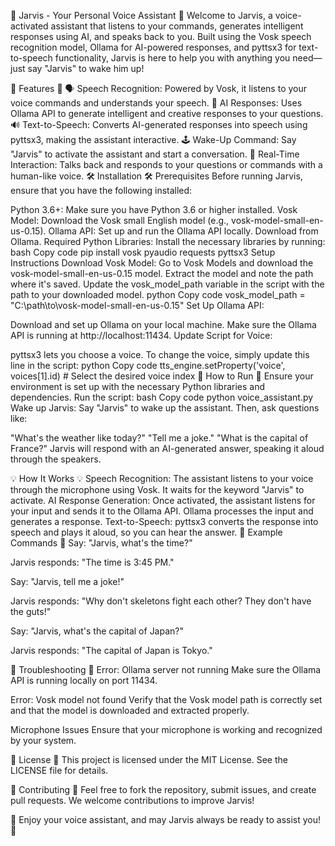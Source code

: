 🤖 Jarvis - Your Personal Voice Assistant 🤖
Welcome to Jarvis, a voice-activated assistant that listens to your commands, generates intelligent responses using AI, and speaks back to you. Built using the Vosk speech recognition model, Ollama for AI-powered responses, and pyttsx3 for text-to-speech functionality, Jarvis is here to help you with anything you need—just say "Jarvis" to wake him up!

🚀 Features 🚀
🗣 Speech Recognition: Powered by Vosk, it listens to your voice commands and understands your speech.
🤖 AI Responses: Uses Ollama API to generate intelligent and creative responses to your questions.
🔊 Text-to-Speech: Converts AI-generated responses into speech using pyttsx3, making the assistant interactive.
🕹 Wake-Up Command: Say "Jarvis" to activate the assistant and start a conversation.
💬 Real-Time Interaction: Talks back and responds to your questions or commands with a human-like voice.
🛠 Installation 🛠
Prerequisites
Before running Jarvis, ensure that you have the following installed:

Python 3.6+: Make sure you have Python 3.6 or higher installed.
Vosk Model: Download the Vosk small English model (e.g., vosk-model-small-en-us-0.15).
Ollama API: Set up and run the Ollama API locally. Download from Ollama.
Required Python Libraries: Install the necessary libraries by running:
bash
Copy code
pip install vosk pyaudio requests pyttsx3
Setup Instructions
Download Vosk Model:
Go to Vosk Models and download the vosk-model-small-en-us-0.15 model.
Extract the model and note the path where it's saved.
Update the vosk_model_path variable in the script with the path to your downloaded model.
python
Copy code
vosk_model_path = "C:\\path\\to\\vosk-model-small-en-us-0.15"
Set Up Ollama API:

Download and set up Ollama on your local machine.
Make sure the Ollama API is running at http://localhost:11434.
Update Script for Voice:

pyttsx3 lets you choose a voice. To change the voice, simply update this line in the script:
python
Copy code
tts_engine.setProperty('voice', voices[1].id)  # Select the desired voice index
🚀 How to Run 🚀
Ensure your environment is set up with the necessary Python libraries and dependencies.
Run the script:
bash
Copy code
python voice_assistant.py
Wake up Jarvis:
Say "Jarvis" to wake up the assistant. Then, ask questions like:

"What's the weather like today?"
"Tell me a joke."
"What is the capital of France?"
Jarvis will respond with an AI-generated answer, speaking it aloud through the speakers.

💡 How It Works 💡
Speech Recognition:
The assistant listens to your voice through the microphone using Vosk. It waits for the keyword "Jarvis" to activate.
AI Response Generation:
Once activated, the assistant listens for your input and sends it to the Ollama API. Ollama processes the input and generates a response.
Text-to-Speech:
pyttsx3 converts the response into speech and plays it aloud, so you can hear the answer.
📝 Example Commands 📝
Say: "Jarvis, what's the time?"

Jarvis responds: "The time is 3:45 PM."

Say: "Jarvis, tell me a joke!"

Jarvis responds: "Why don't skeletons fight each other? They don't have the guts!"

Say: "Jarvis, what's the capital of Japan?"

Jarvis responds: "The capital of Japan is Tokyo."

🚨 Troubleshooting 🚨
Error: Ollama server not running
Make sure the Ollama API is running locally on port 11434.

Error: Vosk model not found
Verify that the Vosk model path is correctly set and that the model is downloaded and extracted properly.

Microphone Issues
Ensure that your microphone is working and recognized by your system.

📜 License 📜
This project is licensed under the MIT License. See the LICENSE file for details.

🌟 Contributing 🌟
Feel free to fork the repository, submit issues, and create pull requests. We welcome contributions to improve Jarvis!

🚀 Enjoy your voice assistant, and may Jarvis always be ready to assist you! 🤖

